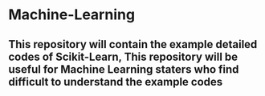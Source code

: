 # Machine-Learning

This repository will contain the example detailed codes of Scikit-Learn, This repository will be useful for Machine Learning staters who find difficult to understand the example codes 
----------------------------------------------------------------------------------------------------------------------------------------
